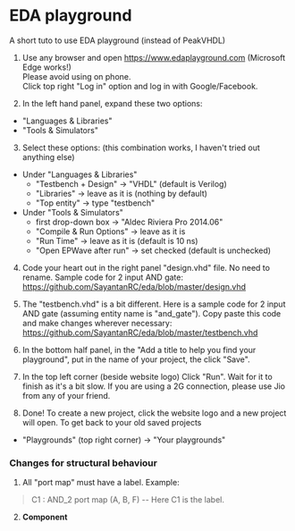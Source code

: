 # EDA playground

A short tuto to use EDA playground (instead of PeakVHDL)

1. Use any browser and open https://www.edaplayground.com (Microsoft Edge works!)  
Please avoid using on phone.  
Click top right "Log in" option and log in with Google/Facebook.  

2. In the left hand panel, expand these two options:  
- "Languages & Libraries"  
- "Tools & Simulators"  

3. Select these options: (this combination works, I haven't tried out anything else)  
- Under "Languages & Libraries"  
  - "Testbench + Design" -> "VHDL" (default is Verilog)  
  - "Libraries" -> leave as it is (nothing by default)  
  - "Top entity" -> type "testbench"  
- Under "Tools & Simulators"  
  - first drop-down box -> "Aldec Riviera Pro 2014.06"  
  - "Compile & Run Options" -> leave as it is  
  - "Run Time" -> leave as it is (default is 10 ns)  
  - "Open EPWave after run" -> set checked (default is unchecked)  

4. Code your heart out in the right panel "design.vhd" file. No need to rename. Sample code for 2 input AND gate:
https://github.com/SayantanRC/eda/blob/master/design.vhd

5. The "testbench.vhd" is a bit different. Here is a sample code for 2 input AND gate (assuming entity name is "and_gate"). Copy paste this code and make changes wherever necessary:  
https://github.com/SayantanRC/eda/blob/master/testbench.vhd  

6. In the bottom half panel, in the "Add a title to help you find your playground", put in the name of your project, the click "Save".  

7. In the top left corner (beside website logo) Click "Run". Wait for it to finish as it's a bit slow. If you are using a 2G connection, please use Jio from any of your friend.  

8. Done! To create a new project, click the website logo and a new project will open. To get back to your old saved projects
- "Playgrounds" (top right corner) -> "Your playgrounds"  

### Changes for structural behaviour

1. All "port map" must have a label. Example:  
  > C1 : AND_2 port map (A, B, F) -- Here C1 is the label.

2. <b>Component</b>
